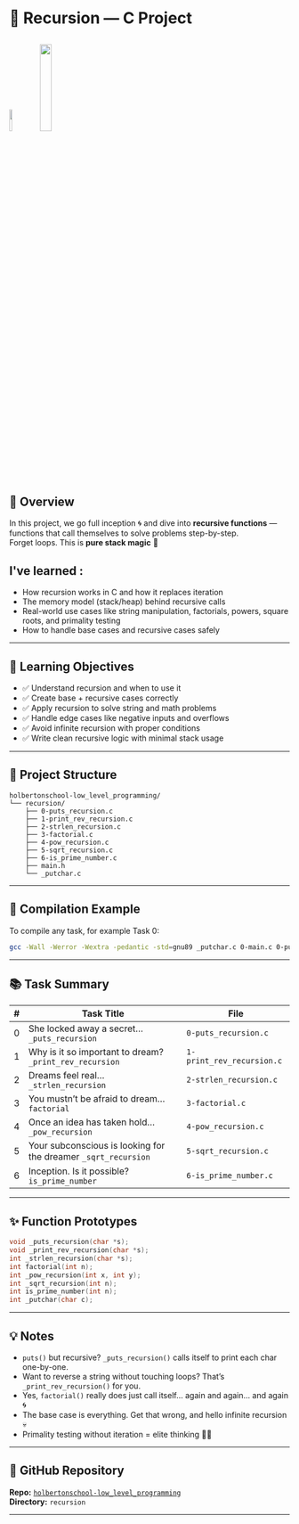 # 🔁 Recursion — C Project

<img src ="https://img.icons8.com/?size=160&id=mfkStOwP4EC0&format=png" width="10%"></img>
<img src ="https://i.imgur.com/ylmkS2o.png" width="20%"></img>
---

## 🧠 Overview

In this project, we go full inception 🌀 and dive into **recursive functions** — functions that call themselves to solve problems step-by-step.  
Forget loops. This is **pure stack magic** 🔮

## I've learned :

- How recursion works in C and how it replaces iteration
- The memory model (stack/heap) behind recursive calls
- Real-world use cases like string manipulation, factorials, powers, square roots, and primality testing
- How to handle base cases and recursive cases safely

---

## 🎯 Learning Objectives

- ✅ Understand recursion and when to use it
- ✅ Create base + recursive cases correctly
- ✅ Apply recursion to solve string and math problems
- ✅ Handle edge cases like negative inputs and overflows
- ✅ Avoid infinite recursion with proper conditions
- ✅ Write clean recursive logic with minimal stack usage

---

## 📁 Project Structure

```
holbertonschool-low_level_programming/
└── recursion/
    ├── 0-puts_recursion.c
    ├── 1-print_rev_recursion.c
    ├── 2-strlen_recursion.c
    ├── 3-factorial.c
    ├── 4-pow_recursion.c
    ├── 5-sqrt_recursion.c
    ├── 6-is_prime_number.c
    ├── main.h
    └── _putchar.c
```

---

## 🧪 Compilation Example

To compile any task, for example Task 0:

```bash
gcc -Wall -Werror -Wextra -pedantic -std=gnu89 _putchar.c 0-main.c 0-puts_recursion.c -o 0-puts_recursion
```

---

## 📚 Task Summary

| #  | Task Title                                                                 | File                      |
|----|---------------------------------------------------------------------------|---------------------------|
| 0  | She locked away a secret… `_puts_recursion`                               | `0-puts_recursion.c`      |
| 1  | Why is it so important to dream? `_print_rev_recursion`                  | `1-print_rev_recursion.c` |
| 2  | Dreams feel real… `_strlen_recursion`                                     | `2-strlen_recursion.c`    |
| 3  | You mustn’t be afraid to dream… `factorial`                               | `3-factorial.c`           |
| 4  | Once an idea has taken hold… `_pow_recursion`                             | `4-pow_recursion.c`       |
| 5  | Your subconscious is looking for the dreamer `_sqrt_recursion`           | `5-sqrt_recursion.c`      |
| 6  | Inception. Is it possible? `is_prime_number`                              | `6-is_prime_number.c`     |

---

## ✨ Function Prototypes

```c
void _puts_recursion(char *s);
void _print_rev_recursion(char *s);
int _strlen_recursion(char *s);
int factorial(int n);
int _pow_recursion(int x, int y);
int _sqrt_recursion(int n);
int is_prime_number(int n);
int _putchar(char c);
```

---

## 💡 Notes

- `puts()` but recursive? `_puts_recursion()` calls itself to print each char one-by-one.
- Want to reverse a string without touching loops? That’s `_print_rev_recursion()` for you.
- Yes, `factorial()` really does just call itself… again and again… and again 🌀
- The base case is everything. Get that wrong, and hello infinite recursion 💀
- Primality testing without iteration = elite thinking 🧠✅

---

## 💾 GitHub Repository

**Repo:** [`holbertonschool-low_level_programming`](https://github.com/YourUsername/holbertonschool-low_level_programming)  
**Directory:** `recursion`

---
